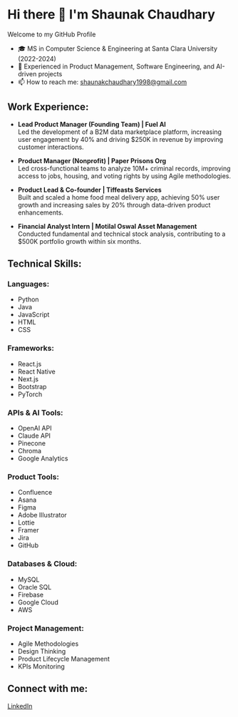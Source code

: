 # Hi there 👋 I'm Shaunak Chaudhary

Welcome to my GitHub Profile

- 🎓 MS in Computer Science & Engineering at Santa Clara University (2022-2024)
- 🌱 Experienced in Product Management, Software Engineering, and AI-driven projects
- 📫 How to reach me: [shaunakchaudhary1998@gmail.com](mailto:shaunakchaudhary1998@gmail.com)

## Work Experience:
- **Lead Product Manager (Founding Team) | Fuel AI**  
  Led the development of a B2M data marketplace platform, increasing user engagement by 40% and driving $250K in revenue by improving customer interactions.

- **Product Manager (Nonprofit) | Paper Prisons Org**  
  Led cross-functional teams to analyze 10M+ criminal records, improving access to jobs, housing, and voting rights by using Agile methodologies.

- **Product Lead & Co-founder | Tiffeasts Services**  
  Built and scaled a home food meal delivery app, achieving 50% user growth and increasing sales by 20% through data-driven product enhancements.

- **Financial Analyst Intern | Motilal Oswal Asset Management**  
  Conducted fundamental and technical stock analysis, contributing to a $500K portfolio growth within six months.

## Technical Skills:

### Languages:
- Python
- Java
- JavaScript
- HTML
- CSS

### Frameworks:
- React.js
- React Native
- Next.js
- Bootstrap
- PyTorch

### APIs & AI Tools:
- OpenAI API
- Claude API
- Pinecone
- Chroma
- Google Analytics

### Product Tools:
- Confluence
- Asana
- Figma
- Adobe Illustrator
- Lottie
- Framer
- Jira
- GitHub

### Databases & Cloud:
- MySQL
- Oracle SQL
- Firebase
- Google Cloud
- AWS

### Project Management:
- Agile Methodologies
- Design Thinking
- Product Lifecycle Management
- KPIs Monitoring

## Connect with me:
[LinkedIn](https://linkedin.com/in/shaunakc)
